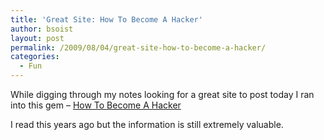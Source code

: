 ```yaml
---
title: 'Great Site: How To Become A Hacker'
author: bsoist
layout: post
permalink: /2009/08/04/great-site-how-to-become-a-hacker/
categories:
  - Fun
---
```

While digging through my notes looking for a great site to post today I ran into this gem &#8211; [How To Become A Hacker][1]

I read this years ago but the information is still extremely valuable.

 [1]: http://catb.org/~esr/faqs/hacker-howto.html